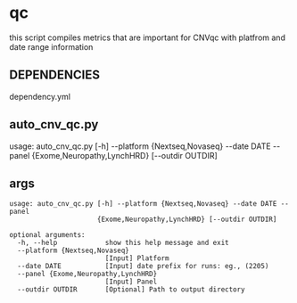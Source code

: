 # qc
this script compiles metrics that are important for CNVqc with platfrom and date range information

## DEPENDENCIES
dependency.yml

## auto_cnv_qc.py
usage: auto_cnv_qc.py [-h] --platform {Nextseq,Novaseq} --date DATE --panel {Exome,Neuropathy,LynchHRD} [--outdir OUTDIR]

## args
```
usage: auto_cnv_qc.py [-h] --platform {Nextseq,Novaseq} --date DATE --panel
                      {Exome,Neuropathy,LynchHRD} [--outdir OUTDIR]

optional arguments:
  -h, --help            show this help message and exit
  --platform {Nextseq,Novaseq}
                        [Input] Platform
  --date DATE           [Input] date prefix for runs: eg., (2205)
  --panel {Exome,Neuropathy,LynchHRD}
                        [Input] Panel
  --outdir OUTDIR       [Optional] Path to output directory
```